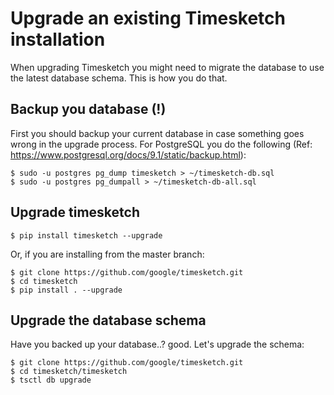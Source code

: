 # Upgrade an existing Timesketch installation

When upgrading Timesketch you might need to migrate the database to use the latest database schema. This is how you do that.

## Backup you database (!)
First you should backup your current database in case something goes wrong in the upgrade process. For PostgreSQL you do the following (Ref: https://www.postgresql.org/docs/9.1/static/backup.html):

    $ sudo -u postgres pg_dump timesketch > ~/timesketch-db.sql
    $ sudo -u postgres pg_dumpall > ~/timesketch-db-all.sql

## Upgrade timesketch

    $ pip install timesketch --upgrade

Or, if you are installing from the master branch:

    $ git clone https://github.com/google/timesketch.git
    $ cd timesketch
    $ pip install . --upgrade

## Upgrade the database schema
Have you backed up your database..? good. Let's upgrade the schema:

    $ git clone https://github.com/google/timesketch.git
    $ cd timesketch/timesketch
    $ tsctl db upgrade

